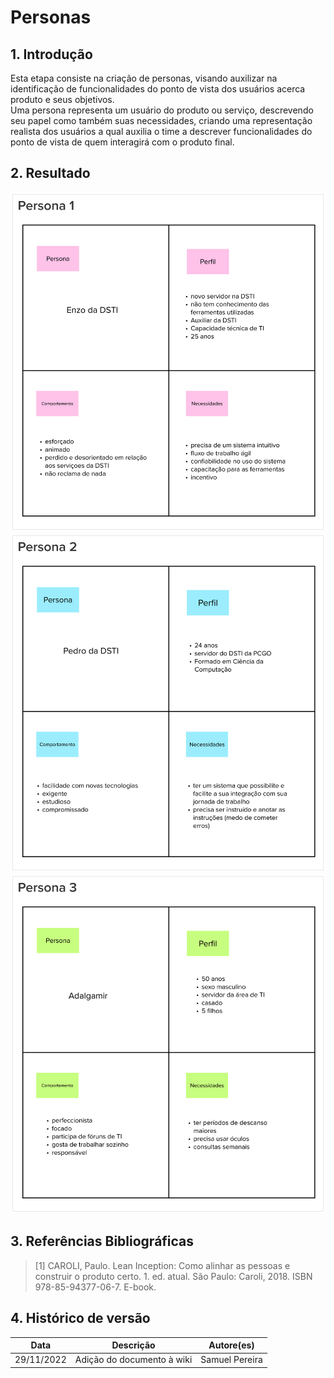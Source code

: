 # Personas

## 1. Introdução
Esta etapa consiste na criação de personas, visando auxilizar na identificação de funcionalidades do ponto de vista dos usuários acerca produto e seus objetivos.
<br/>
Uma persona representa um usuário do produto ou serviço, descrevendo seu papel como também suas necessidades, criando uma representação realista dos usuários a qual auxilia o time a descrever funcionalidades do ponto de vista de quem interagirá com o produto final.

## 2. Resultado
![Resultado da atividade 1](../assets/leaninception/persona1.png)
![Resultado da atividade 2](../assets/leaninception/persona2.png)
![Resultado da atividade 3](../assets/leaninception/persona3.png)

## 3. Referências Bibliográficas

> [1] CAROLI, Paulo. Lean Inception: Como alinhar as pessoas e construir o produto certo. 1. ed. atual. São Paulo: Caroli, 2018. ISBN 978-85-94377-06-7. E-book.

## 4. Histórico de versão

|**Data**|**Descrição**|**Autore(es)**|
|--------|-------------|--------------|
|29/11/2022| Adição do documento à wiki | Samuel Pereira |
